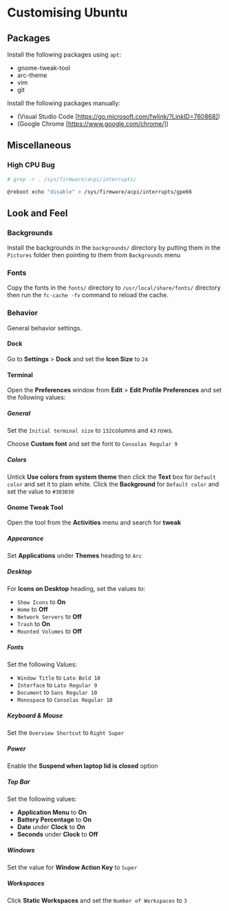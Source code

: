 # Customising Ubuntu

## Packages

Install the following packages using `apt`:

- gnome-tweak-tool
- arc-theme
- vim
- git

Install the following packages manually:

- (Visual Studio Code [https://go.microsoft.com/fwlink/?LinkID=760868])
- (Google Chrome [https://www.google.com/chrome/])

## Miscellaneous

### High CPU Bug

```sh
# grep -r . /sys/firmware/acpi/interrupts/
```

```sh
@reboot	echo "disable" > /sys/firmware/acpi/interrupts/gpe66
```

## Look and Feel

### Backgrounds

Install the backgrounds in the `backgrounds/` directory by putting them in the `Pictures` folder then pointing to them from `Backgrounds` menu

### Fonts

Copy the fonts in the `fonts/` directory to `/usr/local/share/fonts/` directory then run the `fc-cache -fv` command to reload the cache.

### Behavior

General behavior settings.

#### Dock

Go to **Settings** > **Dock** and set the **Icon Size** to `24`

#### Terminal

Open the **Preferences** window from **Edit** > **Edit Profile Preferences** and set the following values:

##### General

Set the `Initial terminal size` to `132`columns and `43` rows.

Choose **Custom font** and set the font to `Consolas Regular 9`

##### Colors

Untick **Use colors from system theme** then click the **Text** box for `Default color` and set it to plain white.  Click the **Background** for `Default color` and set the value to `#303030`

#### Gnome Tweak Tool

Open the tool from the **Activities** menu and search for **tweak**

##### Appearance

Set **Applications** under **Themes** heading to `Arc`

##### Desktop

For **Icons on Desktop** heading, set the values to:

- `Show Icons` to **On**
- `Home` to **Off**
- `Network Servers` to **Off**
- `Trash` to **On**
- `Mounted Volumes` to **Off**

##### Fonts

Set the following Values:

- `Window Title` to `Lato Bold 10`
- `Interface` to `Lato Regular 9`
- `Document` to `Sans Regular 10`
- `Monospace` to `Consolas Regular 10`

##### Keyboard & Mouse

Set the `Overview Shortcut` to `Right Super`

##### Power

Enable the **Suspend when laptop lid is closed** option

##### Top Bar

Set the following values:

- **Application Menu** to **On**
- **Battery Percentage** to **On**
- **Date** under **Clock** to **On**
- **Seconds** under **Clock** to **Off**

##### Windows

Set the value for **Window Action Key** to `Super`

##### Workspaces

Click **Static Workspaces** and set the `Number of Workspaces` to `3`
